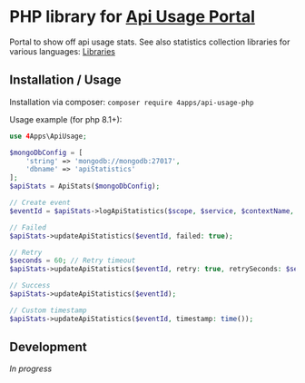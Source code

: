 # PHP library for [Api Usage Portal](https://github.com/4Apps/api-usage-portal)

Portal to show off api usage stats. See also statistics collection libraries for various languages: [Libraries](###statistics-collection-libraries)

## Installation / Usage

Installation via composer: `composer require 4apps/api-usage-php`

Usage example (for php 8.1+):

```php
use 4Apps\ApiUsage;

$mongoDbConfig = [
    'string' => 'mongodb://mongodb:27017',
    'dbname' => 'apiStatistics'
];
$apiStats = ApiStats($mongoDbConfig);

// Create event
$eventId = $apiStats->logApiStatistics($scope, $service, $contextName, $methodName, $endpointUrl);

// Failed
$apiStats->updateApiStatistics($eventId, failed: true);

// Retry
$seconds = 60; // Retry timeout
$apiStats->updateApiStatistics($eventId, retry: true, retrySeconds: $seconds);

// Success
$apiStats->updateApiStatistics($eventId);

// Custom timestamp
$apiStats->updateApiStatistics($eventId, timestamp: time());

```

## Development

_In progress_
